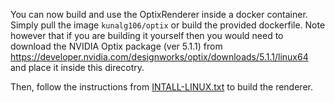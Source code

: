You can now build and use the OptixRenderer inside a docker container. Simply pull the image ```kunalg106/optix``` or build the provided dockerfile. 
Note however that if you are building it yourself then you would need to download the NVIDIA Optix package (ver 5.1.1) from https://developer.nvidia.com/designworks/optix/downloads/5.1.1/linux64 and place it inside this direcotry. 

Then, follow the instructions from [INTALL-LINUX.txt](./INSTALL-LINUX.txt) to build the renderer. 

